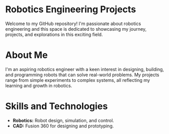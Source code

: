 # Robotics Engineering Projects
Welcome to my GitHub repository! I'm passionate about robotics engineering and this space is dedicated to showcasing my journey, projects, and explorations in this exciting field.

# About Me
I'm an aspiring robotics engineer with a keen interest in designing, building, and programming robots that can solve real-world problems. My projects range from simple experiments to complex systems, all reflecting my learning and growth in robotics.
# Skills and Technologies
- **Robotics:** Robot design, simulation, and control.
- **CAD:** Fusion 360 for designing and prototyping.
